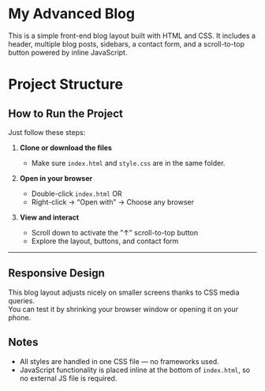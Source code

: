 #  My Advanced Blog

This is a simple front-end blog layout built with HTML and CSS. It includes a header, multiple blog posts, sidebars, a contact form, and a scroll-to-top button powered by inline JavaScript.

#  Project Structure

##  How to Run the Project

Just follow these steps:

1. **Clone or download the files**
   - Make sure `index.html` and `style.css` are in the same folder.

2. **Open in your browser**
   - Double-click `index.html` OR
   - Right-click → “Open with” → Choose any browser

3. **View and interact**
   - Scroll down to activate the "↑" scroll-to-top button
   - Explore the layout, buttons, and contact form

---

##  Responsive Design

This blog layout adjusts nicely on smaller screens thanks to CSS media queries.  
You can test it by shrinking your browser window or opening it on your phone.


##  Notes

- All styles are handled in one CSS file — no frameworks used.
- JavaScript functionality is placed inline at the bottom of `index.html`, so no external JS file is required.

